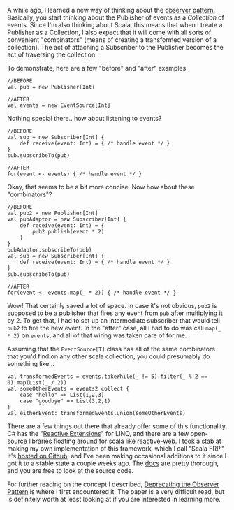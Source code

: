 A while ago, I learned a new way of thinking about the [observer pattern](http://en.wikipedia.org/wiki/Observer_pattern). Basically, you start thinking about the Publisher of events as a *Collection* of events. Since I'm also thinking about Scala, this means that when I treate a Publisher as a Collection, I also expect that it will come with all sorts of convenient "combinators" (means of creating a transformed version of a collection). The act of attaching a Subscriber to the Publisher becomes the act of traversing the collection.

To demonstrate, here are a few "before" and "after" examples.

	//BEFORE
	val pub = new Publisher[Int]

	//AFTER
	val events = new EventSource[Int]

Nothing special there.. how about listening to events?

	//BEFORE
	val sub = new Subscriber[Int] {
		def receive(event: Int) = { /* handle event */ }
	}
	sub.subscribeTo(pub)

	//AFTER
	for(event <- events) { /* handle event */ }

Okay, that seems to be a bit more concise. Now how about these "combinators"?

	//BEFORE
	val pub2 = new Publisher[Int]
	val pubAdaptor = new Subscriber[Int] {
		def receive(event: Int) = {
			pub2.publish(event * 2)
		}
	}
	pubAdaptor.subscribeTo(pub)
	val sub = new Subscriber[Int] {
		def receive(event: Int) = { /* handle event */ }
	}
	sub.subscribeTo(pub)

	//AFTER
	for(event <- events.map(_ * 2)) { /* handle event */ }

Wow! That certainly saved a lot of space. In case it's not obvious, `pub2` is supposed to be a publisher that fires any event from `pub` after multiplying it by 2. To get that, I had to set up an intermediate subscriber that would tell `pub2` to fire the new event. In the "after" case, all I had to do was call `map(_ * 2)` on `events`, and all of that wiring was taken care of for me.

Assuming that the `EventSource[T]` class has all of the same combinators that you'd find on any other scala collection, you could presumably do something like...

	val transformedEvents = events.takeWhile(_ != 5).filter(_ % 2 == 0).map(List(_ / 2))
	val someOtherEvents = events2 collect {
		case "hello" => List(1,2,3)
		case "goodbye" => List(3,2,1)
	}
	val eitherEvent: transformedEvents.union(someOtherEvents)

There are a few things out there that already offer some of this functionality. C# has the "[Reactive Extensions](http://msdn.microsoft.com/en-us/data/gg577609.aspx)" for LINQ, and there are a few open-source libraries floating around for scala like [reactive-web](http://reactive-web.tk/). I took a stab at making my own implementation of this framework, which I call "Scala FRP." It's [hosted on Github](https://github.com/dylemma/scala.frp), and I've been making occasional additions to it since I got it to a stable state a couple weeks ago. The [docs](http://dylemma.github.com/scala.frp/) are pretty thorough, and you are free to look at the source code.

For further reading on the concept I described, [Deprecating the Observer Pattern](http://lampwww.epfl.ch/~imaier/pub/DeprecatingObserversTR2010.pdf) is where I first encountered it. The paper is a very difficult read, but is definitely worth at least looking at if you are interested in learning more.